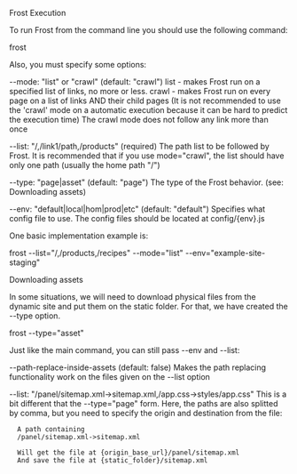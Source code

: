 Frost Execution

To run Frost from the command line you should use the following command:

  frost

Also, you must specify some options:

  --mode: "list" or "crawl" (default: "crawl")
    list  - makes Frost run on a specified list of links, no more or less.
    crawl - makes Frost run on every page on a list of links AND their child pages (It is not recommended to use the 'crawl' mode on a automatic execution because it can be hard to predict the execution time)
            The crawl mode does not follow any link more than once

  --list: "/,/link1/path,/products" (required)
    The path list to be followed by Frost. It is recommended that if you use mode="crawl", the list should have only one path (usually the home path "/")

  --type: "page|asset" (default: "page")
    The type of the Frost behavior. (see: Downloading assets)

  --env: "default|local|hom|prod|etc" (default: "default")
    Specifies what config file to use. The config files should be located at config/{env}.js



One basic implementation example is:

  frost --list="/,/products,/recipes" --mode="list" --env="example-site-staging"


Downloading assets

In some situations, we will need to download physical files from the dynamic site and put them on the static folder. For that, we have created the --type option.

  frost --type="asset"

Just like the main command, you can still pass --env and --list:

  --path-replace-inside-assets (default: false)
    Makes the path replacing functionality work on the files given on the --list option
    
  --list: "/panel/sitemap.xml->sitemap.xml,/app.css->styles/app.css"
    This is a bit different that the --type="page" form. Here, the paths are also splitted by comma, but you need to specify the origin and destination from the file:

      A path containing
      /panel/sitemap.xml->sitemap.xml

      Will get the file at {origin_base_url}/panel/sitemap.xml
      And save the file at {static_folder}/sitemap.xml
